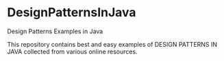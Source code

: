 # DesignPatternsInJava
Design Patterns Examples in Java

This repository contains best and easy examples of DESIGN PATTERNS IN JAVA collected from various online resources.

